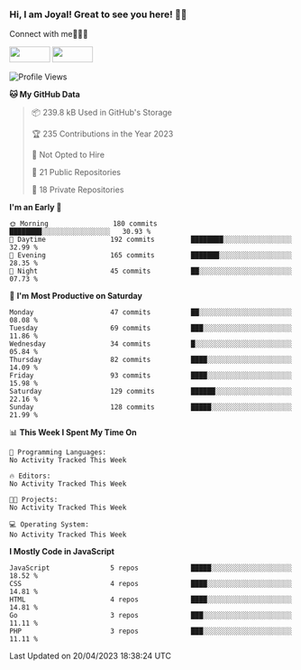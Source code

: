 ### Hi, I am Joyal! Great to see you here! 👨‍💻

Connect with me🧑🏼‍💻

[<img src="https://img.shields.io/badge/--twitter?label=Twitter&logo=Twitter&style=social"  width="72px" height="28px">](https://twitter.com/joyalDev) [<img src="https://img.shields.io/badge/--linkedin?label=LinkedIn&logo=LinkedIn&style=social"  width="72px" height="28px">](https://www.linkedin.com/in/joyal-raphel-588760191/)



<!--START_SECTION:waka-->
![Profile Views](http://img.shields.io/badge/Profile%20Views-0-blue)

**🐱 My GitHub Data** 

> 📦 239.8 kB Used in GitHub's Storage 
 > 
> 🏆 235 Contributions in the Year 2023
 > 
> 🚫 Not Opted to Hire
 > 
> 📜 21 Public Repositories 
 > 
> 🔑 18 Private Repositories 
 > 
**I'm an Early 🐤** 

```text
🌞 Morning                180 commits         ████████░░░░░░░░░░░░░░░░░   30.93 % 
🌆 Daytime                192 commits         ████████░░░░░░░░░░░░░░░░░   32.99 % 
🌃 Evening                165 commits         ███████░░░░░░░░░░░░░░░░░░   28.35 % 
🌙 Night                  45 commits          ██░░░░░░░░░░░░░░░░░░░░░░░   07.73 % 
```
📅 **I'm Most Productive on Saturday** 

```text
Monday                   47 commits          ██░░░░░░░░░░░░░░░░░░░░░░░   08.08 % 
Tuesday                  69 commits          ███░░░░░░░░░░░░░░░░░░░░░░   11.86 % 
Wednesday                34 commits          █░░░░░░░░░░░░░░░░░░░░░░░░   05.84 % 
Thursday                 82 commits          ████░░░░░░░░░░░░░░░░░░░░░   14.09 % 
Friday                   93 commits          ████░░░░░░░░░░░░░░░░░░░░░   15.98 % 
Saturday                 129 commits         ██████░░░░░░░░░░░░░░░░░░░   22.16 % 
Sunday                   128 commits         █████░░░░░░░░░░░░░░░░░░░░   21.99 % 
```


📊 **This Week I Spent My Time On** 

```text
💬 Programming Languages: 
No Activity Tracked This Week

🔥 Editors: 
No Activity Tracked This Week

🐱‍💻 Projects: 
No Activity Tracked This Week

💻 Operating System: 
No Activity Tracked This Week
```

**I Mostly Code in JavaScript** 

```text
JavaScript               5 repos             █████░░░░░░░░░░░░░░░░░░░░   18.52 % 
CSS                      4 repos             ████░░░░░░░░░░░░░░░░░░░░░   14.81 % 
HTML                     4 repos             ████░░░░░░░░░░░░░░░░░░░░░   14.81 % 
Go                       3 repos             ███░░░░░░░░░░░░░░░░░░░░░░   11.11 % 
PHP                      3 repos             ███░░░░░░░░░░░░░░░░░░░░░░   11.11 % 
```




 Last Updated on 20/04/2023 18:38:24 UTC
<!--END_SECTION:waka-->
